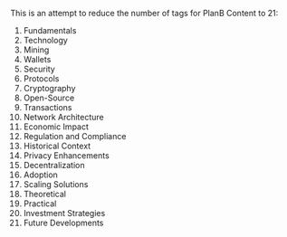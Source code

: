 This is an attempt to reduce the number of tags for PlanB Content to 21:

1. Fundamentals
2. Technology
3. Mining
4. Wallets
5. Security
6. Protocols
7. Cryptography
8. Open-Source 
9. Transactions
10. Network Architecture
11. Economic Impact
12. Regulation and Compliance
13. Historical Context
14. Privacy Enhancements
15. Decentralization
16. Adoption 
17. Scaling Solutions
18. Theoretical
19. Practical
20. Investment Strategies
21. Future Developments

